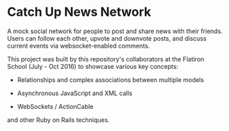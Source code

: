 # Catch Up News Network

A mock social network for people to post and share news with their friends. Users can follow each other, upvote and downvote posts, and discuss current events via websocket-enabled comments.

This project was built by this repository's collaborators at the Flatiron School (July - Oct 2016) to showcase various key concepts:

* Relationships and complex associations between multiple models

* Asynchronous JavaScript and XML calls

* WebSockets / ActionCable

and other Ruby on Rails techniques.

